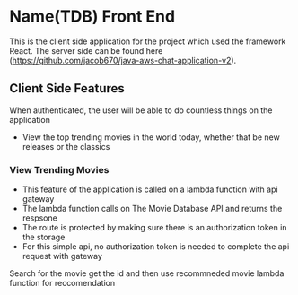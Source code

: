 # Name(TDB) Front End
This is the client side application for the project  which used the framework React.
The server side can be found here (https://github.com/jacob670/java-aws-chat-application-v2).

## Client Side Features
When authenticated, the user will be able to do countless things on the application
- View the top trending movies in the world today, whether that be new releases or the classics

### View Trending Movies
- This feature of the application is called on a lambda function with api gateway
- The lambda function calls on The Movie Database API and returns the respsone
- The route is protected by making sure there is an authorization token in the storage
- For this simple api, no authorization token is needed to complete the api request with gateway

Search for the movie get the id and then use recommneded movie
lambda function for reccomendation